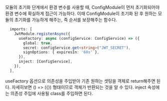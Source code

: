 모듈의 초기화 단계에서 환경 변수를 사용할 때, ConfigModule이 먼저 초기화되어야 환경 변수에 확실하게 접근이 가능하다. 이때 ConfigModule이 초기화 된 후 원하는 모듈의 초기화를 가능하게 해주는, 즉 순서를 보장해주는 함수다.

```ts
  imports: [
    JwtModule.registerAsync({
      useFactory: async (configService: ConfigService) => ({
        global: true,
        secret: configService.get<string>("JWT_SECRET"),
        signOptions: { expiresIn: '60s' },
      }),
      inject: [ConfigService],
    }),
  ],
```

useFactory 옵션으로 의존성을 주입받아 기존 원하는 셋팅을 객체로 return해주면 된다. 자세히보면 () => ({}) 형태이므로 객체가 반환되는 것을 알 수 있다. inject 속성에는 의존성 주입에 사용될 class를 주입하면 된다.